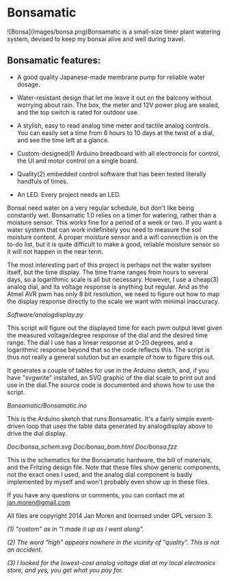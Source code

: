# Bonsamatic

<div style="float: left;"><div style="float:left;" align="center">![Bonsa](Images/bonsa.png)</div>Bonsamatic is a small-size timer plant watering system, devised to keep my bonsai alive and well during travel. 


## Bonsamatic features:

* A good quality Japanese-made membrane pump for reliable water dosage.

* Water-resistant design that let me leave it out on the balcony without worrying about rain. The box, the meter and 12V power plug are sealed, and the top switch is rated for outdoor use.

* A stylish, easy to read analog time meter and tactile analog controls. You can easily set a time from 6 hours to 10 days at the twist of a dial, and see the time left at a glance.

* Custom-designed(1) Arduino breadboard with all electroncis for control, the UI and motor control on a single board. 

* Quality(2) embedded control software that has been tested literally handfuls of times.

* An LED. Every project needs an LED. </div>


Bonsai need water on a very regular schedule, but don't like being constantly wet. Bonsamatic 1.0 relies on a timer for watering, rather than a moisture sensor. This works fine for a period of a week or two. If you want a water system that can work indefinitely you need to measure the soil moisture content. A proper moisture sensor and a wifi connection is on the to-do list, but it is quite difficult to make a good, reliable moisture sensor so it will not happen in the near term.


The most interesting part of this project is perhaps not the water system itself, but the time display. The time frame ranges from hours to several days, so a logarithmic scale is all but necessary. However, I use a cheap(3) analog dial, and its voltage response is anything but regular. And as the Atmel AVR pwm has only 8 bit resolution, we need to figure out how to map the display response directly to the scale we want with minimal inaccuracy.

*Software/analogdisplay.py*

This script will figure out the displayed time for each pwm output level given the measured voltage/degree response of the dial and the desired time range. The dial I use has a linear response at 0-20 degrees, and a logarithmic response beyond that so the code reflects this. The script is thus not really a general solution but an example of how to figure this out.

It generates a couple of tables for use in the Arduino sketch, and, if you have "svgwrite" installed, an SVG graphic of the dial scale to print out and use in the dial.The source code is documented and shows how to use the script.

*Bonsamatic/Bonsamatic.ino*

This is the Arduino sketch that runs Bonsamatic. It's a fairly simple event-driven loop that uses the table data generated by analogdisplay above to drive the dial display.

*Doc/bonsa_schem.svg
Doc/bonsa_bom.html
Doc/bonsa.fzz*

This is the schematics for the Bonsamatic hardware, the bill of materials, and the Fritzing design file. Note that these files show generic components, not the exact ones I used, and the analog dial component is badly implemented by myself and won't probably even show up in these files.

If you have any questions or comments, you can contact me at jan.moren@gmail.com

All files are copyright 2014 Jan Moren and licensed under GPL version 3.


_(1) "custom" as in "I made it up as I went along"._

_(2) The word "high" appears nowhere in the vicinity of "quality". This is not an accident._

_(3) I looked for the lowest-cost analog voltage dial at my local electronics store, and yes, you get what you pay for._


